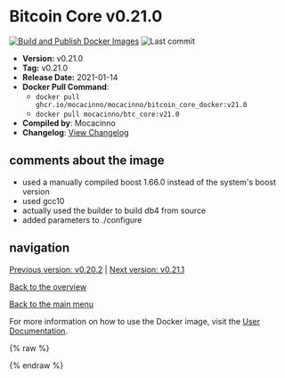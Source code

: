# Bitcoin Core v0.21.0

[![Build and Publish Docker Images](https://github.com/mocacinno/bitcoin_core_docker/actions/workflows/build-and-publish.yml/badge.svg?branch=v21.0)](https://github.com/mocacinno/bitcoin_core_docker/actions/workflows/build-and-publish.yml)
![Last commit](https://badgen.net/github/last-commit/mocacinno/bitcoin_core_docker/v21.0)

- **Version:** v0.21.0
- **Tag:** v0.21.0
- **Release Date:** 2021-01-14
- **Docker Pull Command**:
  - `docker pull ghcr.io/mocacinno/mocacinno/bitcoin_core_docker:v21.0`
  - `docker pull mocacinno/btc_core:v21.0`
- **Compiled by**: Mocacinno
- **Changelog**: [View Changelog](https://github.com/bitcoin/bitcoin/blob/v0.21.0/doc/release-notes.md)

## comments about the image

- used a manually compiled boost 1.66.0 instead of the system's boost version
- used gcc10
- actually used the builder to build db4 from source
- added parameters to ./configure

## navigation

[Previous version: v0.20.2](./v20.2.md) | [Next version: v0.21.1](./v21.1.md)

[Back to the overview](./Readme.md)

[Back to the main menu](../Readme.md)

For more information on how to use the Docker image, visit the [User Documentation](../userdocs/Readme.md).

<!-- Google tag (gtag.js) -->
{% raw %}
<script async src="https://www.googletagmanager.com/gtag/js?id=G-BPC6NC6FF9"></script>
<script>
  window.dataLayer = window.dataLayer || [];
  function gtag(){dataLayer.push(arguments);}
  gtag('js', new Date());
  gtag('config', 'G-BPC6NC6FF9');
</script>
{% endraw %}
